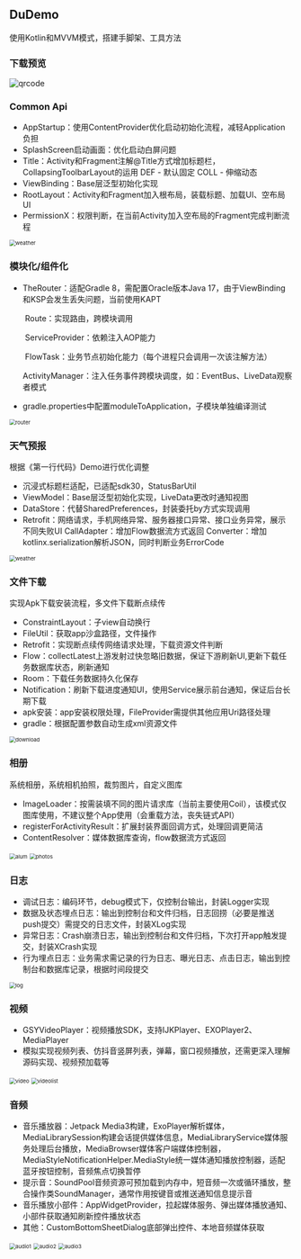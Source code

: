 ## DuDemo

使用Kotlin和MVVM模式，搭建手脚架、工具方法

### 下载预览

![qrcode](./images/qrcode.png) 

### Common Api

- AppStartup：使用ContentProvider优化启动初始化流程，减轻Application负担
- SplashScreen启动画面：优化启动白屏问题
- Title：Activity和Fragment注解@Title方式增加标题栏，CollapsingToolbarLayout的运用
          DEF - 默认固定
          COLL - 伸缩动态
- ViewBinding：Base层泛型初始化实现
- RootLayout：Activity和Fragment加入根布局，装载标题、加载UI、空布局UI
-  PermissionX：权限判断，在当前Activity加入空布局的Fragment完成判断流程

<img src="./images/common.gif" alt="weather" style="zoom:67%;" /> 

### 模块化/组件化

- TheRouter：适配Gradle 8，需配置Oracle版本Java 17，由于ViewBinding和KSP会发生丢失问题，当前使用KAPT

  ​    Route：实现路由，跨模块调用

  ​	ServiceProvider：依赖注入AOP能力

  ​	FlowTask：业务节点初始化能力（每个进程只会调用一次该注解方法）

  ​	ActivityManager：注入任务事件跨模块调度，如：EventBus、LiveData观察者模式

- gradle.properties中配置moduleToApplication，子模块单独编译测试

<img src="./images/router.jpg" alt="router" style="zoom:67%;" /> 

### 天气预报

根据《第一行代码》Demo进行优化调整
- 沉浸式标题栏适配，已适配sdk30，StatusBarUtil
- ViewModel：Base层泛型初始化实现，LiveData更改时通知视图
- DataStore：代替SharedPreferences，封装委托by方式实现调用
- Retrofit：网络请求，手机网络异常、服务器接口异常、接口业务异常，展示不同失败UI
        CallAdapter：增加Flow数据流方式返回
        Converter：增加kotlinx.serialization解析JSON，同时判断业务ErrorCode

<img src="./images/weather.jpg" alt="weather" style="zoom:67%;" /> 

### 文件下载

实现Apk下载安装流程，多文件下载断点续传
- ConstraintLayout：子view自动换行
- FileUtil：获取app沙盒路径，文件操作
- Retrofit：实现断点续传网络请求处理，下载资源文件判断
- Flow：collectLatest上游发射过快忽略旧数据，保证下游刷新UI,更新下载任务数据库状态，刷新通知
- Room：下载任务数据持久化保存
- Notification：刷新下载进度通知UI，使用Service展示前台通知，保证后台长期下载
- apk安装：app安装权限处理，FileProvider需提供其他应用Uri路径处理
- gradle：根据配置参数自动生成xml资源文件

<img src="./images/download.jpg" alt="download" style="zoom:67%;" /> 

### 相册

系统相册，系统相机拍照，裁剪图片，自定义图库

- ImageLoader：按需装填不同的图片请求库（当前主要使用Coil），该模式仅图库使用，不建议整个App使用（会重载方法，丧失链式API）
- registerForActivityResult：扩展封装界面回调方式，处理回调更简洁
- ContentResolver：媒体数据库查询，flow数据流方式返回

<img src="./images/alum.jpg" alt="alum" style="zoom:67%;" />   <img src="./images/photos.jpg" alt="photos" style="zoom:67%;" />

### 日志

- 调试日志：编码环节，debug模式下，仅控制台输出，封装Logger实现
- 数据及状态埋点日志：输出到控制台和文件归档，日志回捞（必要是推送push提交）需提交的日志文件，封装XLog实现
- 异常日志：Crash崩溃日志，输出到控制台和文件归档，下次打开app触发提交，封装XCrash实现
- 行为埋点日志：业务需求需记录的行为日志、曝光日志、点击日志，输出到控制台和数据库记录，根据时间段提交

<img src="./images/log.jpg" alt="log" style="zoom:67%;" /> 

### 视频

- GSYVideoPlayer：视频播放SDK，支持IJKPlayer、EXOPlayer2、MediaPlayer
- 模拟实现视频列表、仿抖音竖屏列表，弹幕，窗口视频播放，还需更深入理解源码实现、视频预加载等

<img src="./images/video.jpg" alt="video" style="zoom:67%;" /> <img src="./images/videolist.jpg" alt="videolist" style="zoom:67%;" />

### 音频

- 音乐播放器：Jetpack Media3构建，ExoPlayer解析媒体，MediaLibrarySession构建会话提供媒体信息，MediaLibraryService媒体服务处理后台播放，MediaBrowser媒体客户端媒体控制器，MediaStyleNotificationHelper.MediaStyle统一媒体通知播放控制器，适配蓝牙按钮控制，音频焦点切换暂停
- 提示音：SoundPool音频资源可预加载到内存中，短音频一次或循环播放，整合操作类SoundManager，通常作用按键音或推送通知信息提示音
- 音乐播放小部件：AppWidgetProvider，拉起媒体服务、弹出媒体播放通知、小部件获取通知刷新控件播放状态
- 其他：CustomBottomSheetDialog底部弹出控件、本地音频媒体获取

<img src="./images/audio1.jpg" alt="audio1" style="zoom:67%;" /> <img src="./images/audio2.jpg" alt="audio2" style="zoom:67%;" /> <img src="./images/audio3.jpg" alt="audio3" style="zoom:67%;" />
